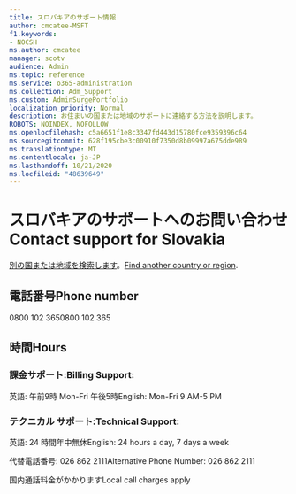 ```yaml
---
title: スロバキアのサポート情報
author: cmcatee-MSFT
f1.keywords:
- NOCSH
ms.author: cmcatee
manager: scotv
audience: Admin
ms.topic: reference
ms.service: o365-administration
ms.collection: Adm_Support
ms.custom: AdminSurgePortfolio
localization_priority: Normal
description: お住まいの国または地域のサポートに連絡する方法を説明します。
ROBOTS: NOINDEX, NOFOLLOW
ms.openlocfilehash: c5a6651f1e8c3347fd443d15780fce9359396c64
ms.sourcegitcommit: 628f195cbe3c00910f7350d8b09997a675dde989
ms.translationtype: MT
ms.contentlocale: ja-JP
ms.lasthandoff: 10/21/2020
ms.locfileid: "48639649"
---
```

# <a name="contact-support-for-slovakia"></a><span data-ttu-id="99bd9-103">スロバキアのサポートへのお問い合わせ</span><span class="sxs-lookup"><span data-stu-id="99bd9-103">Contact support for Slovakia</span></span>

<span data-ttu-id="99bd9-104">[別の国または地域を検索します](../contact-support-for-business-products.md)。</span><span class="sxs-lookup"><span data-stu-id="99bd9-104">[Find another country or region](../contact-support-for-business-products.md).</span></span>

## <a name="phone-number"></a><span data-ttu-id="99bd9-105">電話番号</span><span class="sxs-lookup"><span data-stu-id="99bd9-105">Phone number</span></span>
<span data-ttu-id="99bd9-106">0800 102 365</span><span class="sxs-lookup"><span data-stu-id="99bd9-106">0800 102 365</span></span>

## <a name="hours"></a><span data-ttu-id="99bd9-107">時間</span><span class="sxs-lookup"><span data-stu-id="99bd9-107">Hours</span></span>
### <a name="billing-support"></a><span data-ttu-id="99bd9-108">課金サポート:</span><span class="sxs-lookup"><span data-stu-id="99bd9-108">Billing Support:</span></span>

<span data-ttu-id="99bd9-109">英語: 午前9時 Mon-Fri 午後5時</span><span class="sxs-lookup"><span data-stu-id="99bd9-109">English: Mon-Fri 9 AM-5 PM</span></span>

### <a name="technical-support"></a><span data-ttu-id="99bd9-110">テクニカル サポート:</span><span class="sxs-lookup"><span data-stu-id="99bd9-110">Technical Support:</span></span>

<span data-ttu-id="99bd9-111">英語: 24 時間年中無休</span><span class="sxs-lookup"><span data-stu-id="99bd9-111">English: 24 hours a day, 7 days a week</span></span>

<span data-ttu-id="99bd9-112">代替電話番号: 026 862 2111</span><span class="sxs-lookup"><span data-stu-id="99bd9-112">Alternative Phone Number: 026 862 2111</span></span>

<span data-ttu-id="99bd9-113">国内通話料金がかかります</span><span class="sxs-lookup"><span data-stu-id="99bd9-113">Local call charges apply</span></span>
